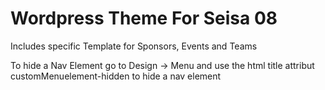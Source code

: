 # Wordpress Theme For Seisa 08
Includes specific Template for Sponsors, Events and Teams

To hide a Nav Element go to Design -> Menu and use the html title attribut customMenuelement-hidden to hide a nav element


